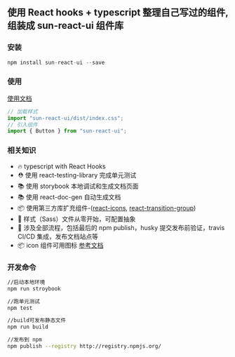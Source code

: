 ## 使用 React hooks + typescript 整理自己写过的组件, 组装成 sun-react-ui 组件库

### 安装

```javascript
npm install sun-react-ui --save
```

### 使用

[使用文档](https://jgchenu.github.io/sun-react-ui)

```javascript
// 加载样式
import "sun-react-ui/dist/index.css";
// 引入组件
import { Button } from "sun-react-ui";
```

### 相关知识

- 🔥 typescript with React Hooks
- ⛑️ 使用 react-testing-library 完成单元测试
- 📚 使用 storybook 本地调试和生成文档页面
- 📚 使用 react-doc-gen 自动生成文档
- 📦 使用第三方库扩充组件-([react-icons](https://github.com/react-icons/react-icons), [react-transition-group](https://github.com/reactjs/react-transition-group))
- 🌹 样式（Sass）文件从零开始，可配置抽象
- 🎉 涉及全部流程，包括最后的 npm publish，husky 提交发布前验证，travis CI/CD 集成，发布文档站点等
- 📦 icon 组件可用图标 [参考文档](https://react-icons.netlify.com/#/)

### 开发命令

```bash
//启动本地环境
npm run stroybook

//跑单元测试
npm test

//build可发布静态文件
npm run build

//发布到 npm
npm publish --registry http://registry.npmjs.org/
```
